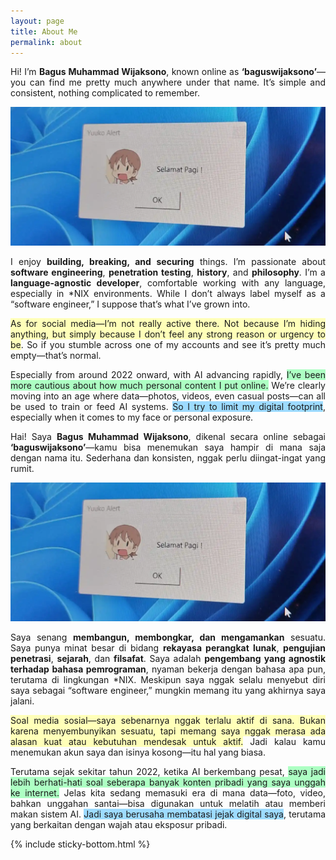 ```yaml
---
layout: page
title: About Me
permalink: about
---
```


<div data-lang="en">
    <p style="text-align: justify;">Hi! I’m <strong>Bagus Muhammad Wijaksono</strong>, known online as <strong>‘baguswijaksono’</strong>—you can find
        me pretty much anywhere under that name. It’s simple and consistent, nothing complicated to remember.</p>

<p style="text-align: justify;"><img src="/assets/img/444636409-7d05ff18-79e3-433f-87f0-e043ea5c9b7f-1.webp" alt="Selamat Pagi" /></p>

<p style="text-align: justify;">I enjoy <strong>building, breaking, and securing</strong> things. I’m passionate about <strong>software
        engineering</strong>, <strong>penetration
        testing</strong>, <strong>history</strong>, and <strong>philosophy</strong>. I’m a <strong>language-agnostic
        developer</strong>, comfortable working with any
    language, especially in *NIX environments. While I don’t always label myself as a “software engineer,” I suppose
    that’s
    what I’ve grown into.</p>

<p style="text-align: justify;"><span style="background-color: rgb(255, 255, 185);">As for social media—I’m not really active there. Not because
        I’m hiding anything, but simply because I don’t feel any
        strong reason or urgency to be</span>. So if you stumble across one of my accounts and see it’s pretty much
    empty—that’s
    normal.</p>

<p style="text-align: justify;">Especially from around 2022 onward, with AI advancing rapidly, <span
        style="background-color: rgb(173, 255, 195);">I’ve been more cautious about how much personal content I
        put online.</span> We’re clearly moving into an age where data—photos, videos, even casual posts—can all be
    used to train or
    feed AI systems. <span style="background-color: rgb(157, 219, 255);">So I try to limit my digital
        footprint</span>, especially when it comes to my face or personal exposure.</p>
</div>

<div data-lang="id" class="hidden">
    <p style="text-align: justify;">Hai! Saya <strong>Bagus Muhammad Wijaksono</strong>, dikenal secara online sebagai
        <strong>‘baguswijaksono’</strong>—kamu bisa menemukan saya hampir di mana saja dengan nama itu. Sederhana dan
        konsisten, nggak perlu diingat-ingat yang rumit.
    </p>
    <p style="text-align: justify;"><img src="/assets/img/444636409-7d05ff18-79e3-433f-87f0-e043ea5c9b7f-1.webp" alt="Selamat Pagi" /></p>
    <p style="text-align: justify;">Saya senang <strong>membangun, membongkar, dan mengamankan</strong> sesuatu. Saya punya minat besar di bidang
        <strong>rekayasa perangkat lunak</strong>, <strong>pengujian penetrasi</strong>, <strong>sejarah</strong>, dan
        <strong>filsafat</strong>. Saya adalah <strong>pengembang yang agnostik terhadap bahasa pemrograman</strong>,
        nyaman bekerja dengan bahasa apa pun, terutama di lingkungan *NIX. Meskipun saya nggak selalu menyebut diri saya
        sebagai “software engineer,” mungkin memang itu yang akhirnya saya jalani.
    </p>
    <p style="text-align: justify;"><span style="background-color: rgb(255, 255, 185);">Soal media sosial—saya sebenarnya nggak terlalu aktif di
            sana. Bukan karena menyembunyikan sesuatu, tapi memang saya nggak merasa ada alasan kuat atau kebutuhan
            mendesak untuk aktif.</span> Jadi kalau kamu menemukan akun saya dan isinya kosong—itu hal yang biasa.</p>
    <p style="text-align: justify;">Terutama sejak sekitar tahun 2022, ketika AI berkembang pesat, <span
            style="background-color: rgb(173, 255, 195);">saya jadi lebih berhati-hati soal seberapa banyak konten
            pribadi yang saya unggah ke internet.</span> Jelas kita sedang memasuki era di mana data—foto, video, bahkan
        unggahan santai—bisa digunakan untuk melatih atau memberi makan sistem AI. <span
            style="background-color: rgb(157, 219, 255);">Jadi saya berusaha membatasi jejak digital saya</span>,
        terutama yang berkaitan dengan wajah atau eksposur pribadi.</p>
</div>

{% include sticky-bottom.html %}
